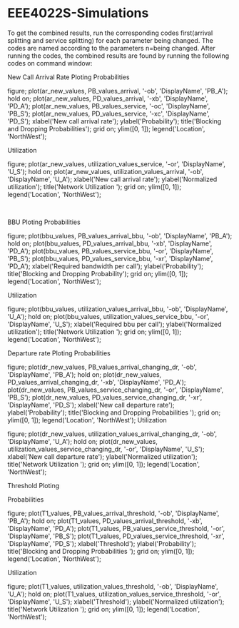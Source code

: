 # EEE4022S-Simulations

To get the combined results, run the corresponding codes first(arrival splitting and service splitting) for each parameter being changed. The codes are named according to the parameters n=being changed. After running the codes, the combined results are found by running the following codes on command window:

New Call Arrival Rate  Ploting 
Probabilities 

figure; 
plot(ar_new_values, PB_values_arrival, '-ob', 'DisplayName', 'PB_A'); 
hold on; 
plot(ar_new_values, PD_values_arrival, '-xb', 'DisplayName', 'PD_A'); 
plot(ar_new_values, PB_values_service, '-oc', 'DisplayName', 'PB_S'); 
plot(ar_new_values, PD_values_service, '-xc', 'DisplayName', 'PD_S'); 
xlabel('New call arrival rate'); 
ylabel('Probability'); 
title('Blocking and Dropping Probabilities'); 
grid on; 
ylim([0, 1]); 
legend('Location', 'NorthWest'); 
 

Utilization 
 
figure; 
plot(ar_new_values, utilization_values_service, '-or', 'DisplayName', 'U_S'); 
hold on; 
plot(ar_new_values, utilization_values_arrival, '-ob', 'DisplayName', 'U_A'); 
xlabel('New call arrival rate'); 
ylabel('Normalized utilization'); 
title('Network Utilization '); 
grid on; 
ylim([0, 1]); 
legend('Location', 'NorthWest'); 

  

BBU  Ploting 
Probabilities 

 
figure; 
plot(bbu_values, PB_values_arrival_bbu, '-ob', 'DisplayName', 'PB_A'); 
hold on; 
plot(bbu_values, PD_values_arrival_bbu, '-xb', 'DisplayName', 'PD_A'); 
plot(bbu_values, PB_values_service_bbu, '-or', 'DisplayName', 'PB_S'); 
plot(bbu_values, PD_values_service_bbu, '-xr', 'DisplayName', 'PD_A'); 
xlabel('Required bandwidth per call'); 
ylabel('Probability'); 
title('Blocking and Dropping Probability'); 
grid on; 
ylim([0, 1]); 
legend('Location', 'NorthWest'); 
 
 

Utilization 

figure; 
plot(bbu_values, utilization_values_arrival_bbu, '-ob', 'DisplayName', 'U_A'); 
hold on; 
plot(bbu_values, utilization_values_service_bbu, '-or', 'DisplayName', 'U_S'); 
xlabel('Required bbu per call'); 
ylabel('Normalized utilization'); 
title('Network Utilization '); 
grid on; 
ylim([0, 1]); 
legend('Location', 'NorthWest'); 

   

Departure rate Ploting 
Probabilities 

 

figure; 
plot(dr_new_values, PB_values_arrival_changing_dr, '-ob', 'DisplayName', 'PB_A'); 
hold on; 
plot(dr_new_values, PD_values_arrival_changing_dr, '-xb', 'DisplayName', 'PD_A'); 
plot(dr_new_values, PB_values_service_changing_dr, '-or', 'DisplayName', 'PB_S'); 
plot(dr_new_values, PD_values_service_changing_dr, '-xr', 'DisplayName', 'PD_S'); 
xlabel('New call departure rate'); 
ylabel('Probability'); 
title('Blocking and Dropping Probabilities '); 
grid on; 
ylim([0, 1]); 
legend('Location', 'NorthWest'); 
Utilization 

figure; 
plot(dr_new_values, utilization_values_arrival_changing_dr, '-ob', 'DisplayName', 'U_A'); 
hold on; 
plot(dr_new_values, utilization_values_service_changing_dr, '-or', 'DisplayName', 'U_S'); 
xlabel('New call departure rate'); 
ylabel('Normalized utilization'); 
title('Network Utilization '); 
grid on; 
ylim([0, 1]); 
legend('Location', 'NorthWest'); 



Threshold Ploting 

Probabilities 

 
 
figure; 
plot(T1_values, PB_values_arrival_threshold, '-ob', 'DisplayName', 'PB_A'); 
hold on; 
plot(T1_values, PD_values_arrival_threshold, '-xb', 'DisplayName', 'PD_A'); 
plot(T1_values, PB_values_service_threshold, '-or', 'DisplayName', 'PB_S'); 
plot(T1_values, PD_values_service_threshold, '-xr', 'DisplayName', 'PD_S'); 
xlabel('Threshold'); 
ylabel('Probability'); 
title('Blocking and Dropping Probabilities '); 
grid on; 
ylim([0, 1]); 
legend('Location', 'NorthWest'); 

 
Utilization 

figure; 
plot(T1_values, utilization_values_threshold, '-ob', 'DisplayName', 'U_A'); 
hold on; 
plot(T1_values, utilization_values_service_threshold, '-or', 'DisplayName', 'U_S'); 
xlabel('Threshold'); 
ylabel('Normalized utilization'); 
title('Network Utilization '); 
grid on; 
ylim([0, 1]); 
legend('Location', 'NorthWest'); 
